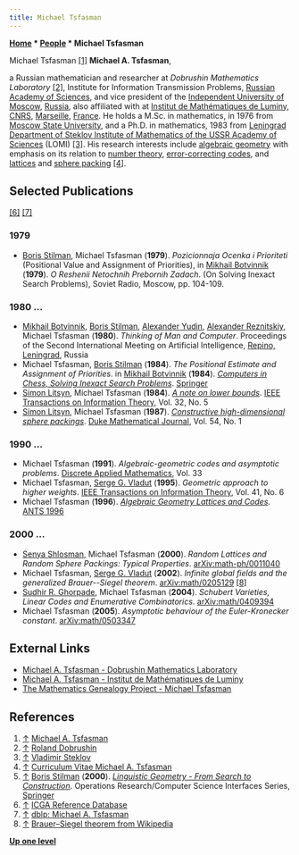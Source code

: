 ```yaml
---
title: Michael Tsfasman
---
```

**[Home](Home "Home") \* [People](People "People") \* Michael Tsfasman**



 [](http://iml.univ-mrs.fr/ati/page_web_Tsfasman/Michael%20TSFASMAN.htm) Michael Tsfasman <a id="cite-note-1" href="#cite-ref-1">[1]</a> 
**Michael A. Tsfasman**,  

a Russian mathematician and researcher at *Dobrushin Mathematics Laboratory* <a id="cite-note-2" href="#cite-ref-2">[2]</a>, Institute for Information Transmission Problems, [Russian Academy of Sciences](https://en.wikipedia.org/wiki/Russian_Academy_of_Sciences), and vice president of the [Independent University of Moscow](https://en.wikipedia.org/wiki/Independent_University_of_Moscow), [Russia](https://en.wikipedia.org/wiki/Russia), 
also affiliated with at [Institut de Mathématiques de Luminy, CNRS](http://fr.wikipedia.org/wiki/Luminy), [Marseille](https://en.wikipedia.org/wiki/Marseille), [France](https://en.wikipedia.org/wiki/France). 
He holds a M.Sc. in mathematics, in 1976 from [Moscow State University](Moscow_State_University "Moscow State University"), and a Ph.D. in mathematics, 1983 from [Leningrad Department of Steklov Institute of Mathematics of the USSR Academy of Sciences](https://en.wikipedia.org/wiki/St._Petersburg_Department_of_Steklov_Institute_of_Mathematics_of_Russian_Academy_of_Sciences) (LOMI) <a id="cite-note-3" href="#cite-ref-3">[3]</a>. 
His research interests include [algebraic geometry](https://en.wikipedia.org/wiki/Algebraic_geometry) with emphasis on its relation to [number theory](https://en.wikipedia.org/wiki/Number_theory), [error-correcting codes](https://en.wikipedia.org/wiki/Forward_error_correction), and [lattices](https://en.wikipedia.org/wiki/Lattice_%28group%29) and [sphere packing](https://en.wikipedia.org/wiki/Sphere_packing) <a id="cite-note-4" href="#cite-ref-4">[4]</a>. 



## Selected Publications


<a id="cite-note-6" href="#cite-ref-6">[6]</a> <a id="cite-note-7" href="#cite-ref-7">[7]</a>



### 1979


* [Boris Stilman](Boris_Stilman "Boris Stilman"), Michael Tsfasman (**1979**). *Pozicionnaja Ocenka i Prioriteti* (Positional Value and Assignment of Priorities), in [Mikhail Botvinnik](Mikhail_Botvinnik "Mikhail Botvinnik") (**1979**). *O Reshenii Netochnih Prebornih Zadach*. (On Solving Inexact Search Problems), Soviet Radio, Moscow, pp. 104-109.


### 1980 ...


* [Mikhail Botvinnik](Mikhail_Botvinnik "Mikhail Botvinnik"), [Boris Stilman](Boris_Stilman "Boris Stilman"), [Alexander Yudin](Alexander_Yudin "Alexander Yudin"), [Alexander Reznitskiy](Alexander_Reznitskiy "Alexander Reznitskiy"), Michael Tsfasman (**1980**). *Thinking of Man and Computer*. Proceedings of the Second International Meeting on Artificial Intelligence, [Repino, Leningrad](https://en.wikipedia.org/wiki/Repino,_Saint_Petersburg), Russia
* Michael Tsfasman, [Boris Stilman](Boris_Stilman "Boris Stilman") (**1984**). *The Positional Estimate and Assignment of Priorities*. in [Mikhail Botvinnik](Mikhail_Botvinnik "Mikhail Botvinnik") (**1984**). *[Computers in Chess, Solving Inexact Search Problems](https://books.google.com/books/about/Computers_in_Chess.html?id=OSDnBwAAQBAJ&redir_esc=y)*. [Springer](https://en.wikipedia.org/wiki/Springer_Science%2BBusiness_Media)
* [Simon Litsyn](Mathematician#SLitsyn "Mathematician"), Michael Tsfasman (**1984**). *[A note on lower bounds](https://ieeexplore.ieee.org/document/1057214)*. [IEEE Transactions on Information Theory](IEEE#TIT "IEEE"), Vol. 32, No. 5
* [Simon Litsyn](Mathematician#SLitsyn "Mathematician"), Michael Tsfasman (**1987**). *[Constructive high-dimensional sphere packings](https://projecteuclid.org/euclid.dmj/1077305509)*. [Duke Mathematical Journal](https://en.wikipedia.org/wiki/Duke_Mathematical_Journal), Vol. 54, No. 1


### 1990 ...


* Michael Tsfasman (**1991**). *Algebraic-geometric codes and asymptotic problems*. [Discrete Applied Mathematics](https://en.wikipedia.org/wiki/Discrete_Applied_Mathematics), Vol. 33
* Michael Tsfasman, [Serge G. Vladut](Mathematician#SGVladut "Mathematician") (**1995**). *Geometric approach to higher weights*. [IEEE Transactions on Information Theory](IEEE#TIT "IEEE"), Vol. 41, No. 6
* Michael Tsfasman (**1996**). *[Algebraic Geometry Lattices and Codes](https://link.springer.com/chapter/10.1007/3-540-61581-4_69)*. [ANTS 1996](http://www.informatik.uni-trier.de/~ley/db/conf/ants/ants1996.html#Tsfasman96)


### 2000 ...


* [Senya Shlosman](Mathematician#SShlosman "Mathematician"), Michael Tsfasman (**2000**). *Random Lattices and Random Sphere Packings: Typical Properties*. [arXiv:math-ph/0011040](https://arxiv.org/abs/math-ph/0011040)
* Michael Tsfasman, [Serge G. Vladut](Mathematician#SGVladut "Mathematician") (**2002**). *Infinite global fields and the generalized Brauer--Siegel theorem*. [arXiv:math/0205129](https://arxiv.org/abs/math/0205129) <a id="cite-note-8" href="#cite-ref-8">[8]</a>
* [Sudhir R. Ghorpade](Mathematician#SRGhorpade "Mathematician"), Michael Tsfasman (**2004**). *Schubert Varieties, Linear Codes and Enumerative Combinatorics*. [arXiv:math/0409394](https://arxiv.org/abs/math/0409394)
* Michael Tsfasman (**2005**). *Asymptotic behaviour of the Euler-Kronecker constant*. [arXiv:math/0503347](https://arxiv.org/abs/math/0503347)


## External Links


* [Michael A. Tsfasman - Dobrushin Mathematics Laboratory](http://www.aha.ru/~tsfasman/)
* [Michael A. Tsfasman - Institut de Mathématiques de Luminy](http://iml.univ-mrs.fr/ati/page_web_Tsfasman/Michael%20TSFASMAN.htm)
* [The Mathematics Genealogy Project - Michael Tsfasman](https://genealogy.math.ndsu.nodak.edu/id.php?id=62881)


## References


1. <a id="cite-ref-1" href="#cite-note-1">↑</a> [Michael A. Tsfasman](http://iml.univ-mrs.fr/ati/page_web_Tsfasman/Michael%20TSFASMAN.htm)
2. <a id="cite-ref-2" href="#cite-note-2">↑</a> [Roland Dobrushin](Mathematician#RDobrushin "Mathematician")
3. <a id="cite-ref-3" href="#cite-note-3">↑</a> [Vladimir Steklov](Mathematician#VSteklov "Mathematician")
4. <a id="cite-ref-4" href="#cite-note-4">↑</a> [Curriculum Vitae Michael A. Tsfasman](http://iml.univ-mrs.fr/ati/page_web_Tsfasman/Homepagecvm.htm)
5. <a id="cite-ref-5" href="#cite-note-5">↑</a> [Boris Stilman](Boris_Stilman "Boris Stilman") (**2000**). *[Linguistic Geometry - From Search to Construction](http://atimopheyev.narod.ru/LG01pdf_in_HTML/LG01_eng.HTML)*. Operations Research/Computer Science Interfaces Series, [Springer](https://en.wikipedia.org/wiki/Springer_Science%2BBusiness_Media)
6. <a id="cite-ref-6" href="#cite-note-6">↑</a> [ICGA Reference Database](ICGA_Journal#RefDB "ICGA Journal")
7. <a id="cite-ref-7" href="#cite-note-7">↑</a> [dblp: Michael A. Tsfasman](https://dblp.uni-trier.de/pers/hd/t/Tsfasman:Michael_A=.html)
8. <a id="cite-ref-8" href="#cite-note-8">↑</a> [Brauer–Siegel theorem from Wikipedia](https://en.wikipedia.org/wiki/Brauer%E2%80%93Siegel_theorem)

**[Up one level](People "People")**







 
